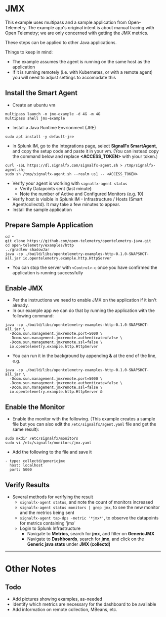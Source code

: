 # JMX

This example uses multipass and a sample application from Open-Telemetry. The example app's original intent is about manual tracing with Open Telemetry; we are only concerned with getting the JMX metrics.

These steps can be applied to other Java applications.

Things to keep in mind:
* The example assumes the agent is running on the same host as the application
* If it is running remotely (i.e. with Kubernetes, or with a remote agent) you will need to adjust settings to accomodate this

## Install the Smart Agent
* Create an ubuntu vm

```
multipass launch -n jmx-example -d 4G -m 4G
multipass shell jmx-example
```
* Install a Java Runtime Envrionment (JRE)

```
sudo apt install -y default-jre
```
* In Splunk IM, go to the Integrations page, select **SignalFx SmartAgent**, and copy the setup code and paste it in your vm. (You can instead copy the command below and replace **<ACCESS_TOKEN>** with yiour token.)

```
curl -sSL https://dl.signalfx.com/signalfx-agent.sh > /tmp/signalfx-agent.sh;
sudo sh /tmp/signalfx-agent.sh --realm us1 -- <ACCESS_TOKEN>
```
* Verify your agent is working with ```signalfx-agent status```
  * Verify Datapoints sent (last minute)
  * Note the number of Active and Configured Monitors (e.g. 10)
* Verify host is visible in Splunk IM - Infrastructure / Hosts (Smart Agent/collectd). It may take a few minutes to appear.
* Install the sample application

## Prepare Sample Application

```
cd ~
git clone https://github.com/open-telemetry/opentelemetry-java.git
cd open-telemetry/examples/http
../gradlew shadowJar
java -cp ./build/libs/opentelemetry-examples-http-0.1.0-SNAPSHOT-all.jar io.opentelemetry.example.http.HttpServer
```
* You can stop the server with ```<Control>-c``` once you have confirmed the application is running successfully 

## Enable JMX
* Per the instructions we need to enable JMX on the application if it isn't already.
* In our example app we can do that by running the application with the following command:

```
java -cp ./build/libs/opentelemetry-examples-http-0.1.0-SNAPSHOT-all.jar \
  -Dcom.sun.management.jmxremote.port=5000 \
  -Dcom.sun.management.jmxremote.authenticate=false \
  -Dcom.sun.management.jmxremote.ssl=false \
  io.opentelemetry.example.http.HttpServer
```
* You can run it in the background by appending **&** at the end of the line, e.g.

```
java -cp ./build/libs/opentelemetry-examples-http-0.1.0-SNAPSHOT-all.jar \
  -Dcom.sun.management.jmxremote.port=5000 \
  -Dcom.sun.management.jmxremote.authenticate=false \
  -Dcom.sun.management.jmxremote.ssl=false \
  io.opentelemetry.example.http.HttpServer &
```

## Enable the Monitor
* Enable the monitor with the following. (This example creates a sample file but you can also edit the ```/etc/signalfx/agent.yaml``` file and get the same result):

```
sudo mkdir /etc/signalfx/monitors
sudo vi /etc/signalfx/monitors/jmx.yaml
```
* Add the following to the file and save it

```
- type: collectd/genericjmx
  host: localhost
  port: 5000
```

## Verify Results
* Several methods for verifying the result
  * ```signalfx-agent status```, and note the count of monitors increased
  * ```signalfx-agent status monitors | grep jmx```, to see the new monitor and the metrics being sent
  * ```signalfx-agent tap-dps -metric '*jmx*'```, to observe the datapoints for metrics containing 'jmx'
  * Login to Splunk Infrastructure
    * Navigate to **Metrics**, search for **jmx**, and filter on **GenericJMX**
    * Navigate to **Dashboards**, search for **jmx**, and click on the **Generic java stats** under **JMX (collectd)**

---

# Other Notes

## Todo
* Add pictures showing examples, as-needed
* Identify which metrics are necessary for the dashboard to be available
* Add information on remote collection, MBeans, etc.